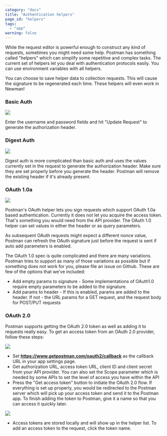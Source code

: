 ```yaml
---
category: "docs"
title: "Authentication helpers"
page_id: "helpers"
tags: 
  - "app"
warning: false
---
```


While the request editor is powerful enough to construct any kind of requests, sometimes you might need some help. Postman has something called "helpers" which can simplify some repetitive and complex tasks. The current set of
helpers let you deal with authentication protocols easily. You can use environment variables with all helpers.

You can choose to save helper data to collection requests. This will cause the signature to be regenerated each time. These helpers will even work in Newman!

### Basic Auth

[![](https://www.getpostman.com/img/v1/docs/thumbs/14.png)][0]

Enter the username and password fields and hit "Update Request" to generate the authorization header.

### Digest Auth

[![](https://www.getpostman.com/img/v1/docs/thumbs/16.png)][1]

Digest auth is more complicated than basic auth and uses the values currently set in the request to generate the authorization header. Make sure they are set properly before you generate the header. Postman will remove the existing header if it's already present.

### OAuth 1.0a

[![](https://www.getpostman.com/img/v1/docs/thumbs/17.png)][2]

Postman's OAuth helper lets you sign requests which support OAuth 1.0a based authentication. Currently it does not let you acquire the access token. That's something you would need from the API provider. The OAuth 1.0 helper can set values in either the header or as query parameters.

As subsequent OAuth requests might expect a different nonce value, Postman can refresh the OAuth signature just before the request is sent if auto add parameters is enabled.

The OAuth 1.0 spec is quite complicated and there are many variations. Postman tries to support as many of those variations as possible but if something does not work for you, please file an issue on Github. These are few of the options that we've included:

* Add empty params to signature - Some implementations of OAuth1.0 require empty parameters to be added to the signature.
* Add params to header - If this is enabled, params are added to the header. If not - the URL params for a GET request, and the request body for POST/PUT requests

### OAuth 2.0

Postman supports getting the OAuth 2.0 token as well as adding it to requests really easy. To get an access token from an OAuth 2.0 provider, follow these steps:

[![](https://www.getpostman.com/img/v1/docs/thumbs/30-2.png)][3]

* Set **https://www.getpostman.com/oauth2/callback** as the callback URL in your app settings page.
* Get authorization URL, access token URL, client ID and client secret from your API provider. You can also set the Scope parameter which is needed by some APIs to set the level of access you have within the API
* Press the "Get access token" button to initiate the OAuth 2.0 flow. If everything is set up properly, you would be redirected to the Postman server which will pick up your access token and send it to the Postman app. To finish adding the token to Postman, give it a name so that you can access it quickly later.

[![](https://www.getpostman.com/img/v1/docs/thumbs/30-1.png)][4]

* Access tokens are stored locally and will show up in the helper list. To add an access token to the request, click the token name.



[0]: https://www.getpostman.com/img/v1/docs/source/14.png
[1]: https://www.getpostman.com/img/v1/docs/source/16.png
[2]: https://www.getpostman.com/img/v1/docs/source/17.png
[3]: https://www.getpostman.com/img/v1/docs/source/30-2.png
[4]: https://www.getpostman.com/img/v1/docs/source/30-1.png
